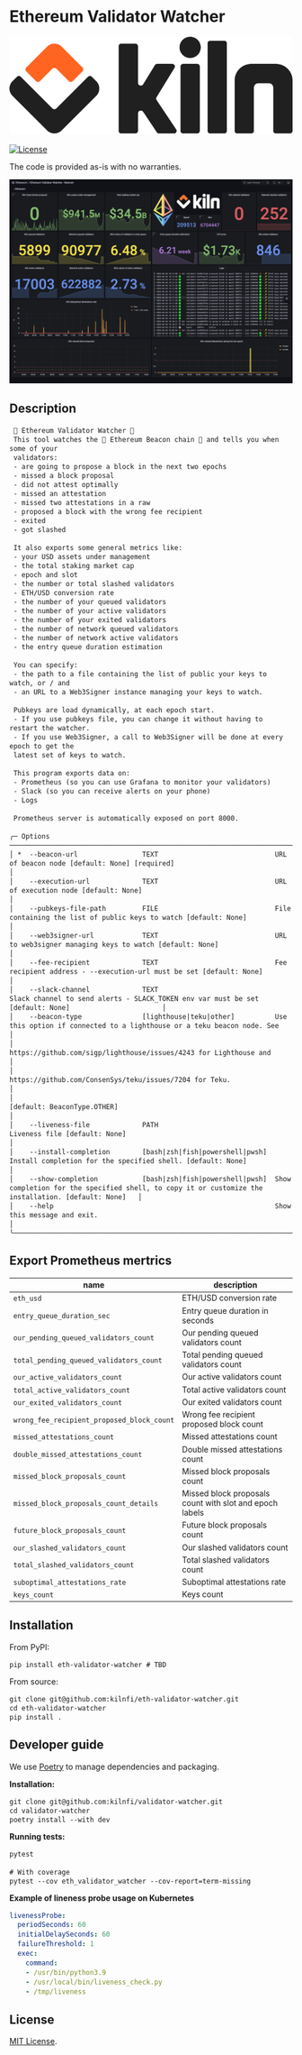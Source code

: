 Ethereum Validator Watcher
==========================

![kiln-logo](docs/img/Kiln_Logo-Transparent-Dark.svg)

[![License](https://img.shields.io/badge/license-MIT-blue)](https://opensource.org/licenses/MIT)

The code is provided as-is with no warranties.

![kiln-logo](docs/img/grafana_dashboard.png)

Description
-----------
```
 🚨 Ethereum Validator Watcher 🚨
 This tool watches the 🥓 Ethereum Beacon chain 🥓 and tells you when some of your
 validators:
 - are going to propose a block in the next two epochs
 - missed a block proposal
 - did not attest optimally
 - missed an attestation
 - missed two attestations in a raw
 - proposed a block with the wrong fee recipient
 - exited
 - got slashed

 It also exports some general metrics like:
 - your USD assets under management
 - the total staking market cap
 - epoch and slot
 - the number or total slashed validators
 - ETH/USD conversion rate
 - the number of your queued validators
 - the number of your active validators
 - the number of your exited validators
 - the number of network queued validators
 - the number of network active validators
 - the entry queue duration estimation

 You can specify:
 - the path to a file containing the list of public your keys to watch, or / and
 - an URL to a Web3Signer instance managing your keys to watch.

 Pubkeys are load dynamically, at each epoch start.
 - If you use pubkeys file, you can change it without having to restart the watcher.
 - If you use Web3Signer, a call to Web3Signer will be done at every epoch to get the
 latest set of keys to watch.

 This program exports data on:
 - Prometheus (so you can use Grafana to monitor your validators)
 - Slack (so you can receive alerts on your phone)
 - Logs

 Prometheus server is automatically exposed on port 8000.

╭─ Options ────────────────────────────────────────────────────────────────────────────────────────────────────────────────────────────────────────────────────────────╮
│ *  --beacon-url                TEXT                             URL of beacon node [default: None] [required]                                                        │
│    --execution-url             TEXT                             URL of execution node [default: None]                                                                │
│    --pubkeys-file-path         FILE                             File containing the list of public keys to watch [default: None]                                     │
│    --web3signer-url            TEXT                             URL to web3signer managing keys to watch [default: None]                                             │
│    --fee-recipient             TEXT                             Fee recipient address - --execution-url must be set [default: None]                                  │
│    --slack-channel             TEXT                             Slack channel to send alerts - SLACK_TOKEN env var must be set [default: None]                       │
│    --beacon-type               [lighthouse|teku|other]          Use this option if connected to a lighthouse or a teku beacon node. See                              │
│                                                                 https://github.com/sigp/lighthouse/issues/4243 for Lighthouse and                                    │
│                                                                 https://github.com/ConsenSys/teku/issues/7204 for Teku.                                              │
│                                                                 [default: BeaconType.OTHER]                                                                          │
│    --liveness-file             PATH                             Liveness file [default: None]                                                                        │
│    --install-completion        [bash|zsh|fish|powershell|pwsh]  Install completion for the specified shell. [default: None]                                          │
│    --show-completion           [bash|zsh|fish|powershell|pwsh]  Show completion for the specified shell, to copy it or customize the installation. [default: None]   │
│    --help                                                       Show this message and exit.                                                                          │
╰──────────────────────────────────────────────────────────────────────────────────────────────────────────────────────────────────────────────────────────────────────╯
```

Export Prometheus mertrics
--------------------------

name                                       | description
-------------------------------------------|------------
`eth_usd`                                  | ETH/USD conversion rate
`entry_queue_duration_sec`                 | Entry queue duration in seconds
`our_pending_queued_validators_count`      | Our pending queued validators count
`total_pending_queued_validators_count`    | Total pending queued validators count
`our_active_validators_count`              | Our active validators count
`total_active_validators_count`            | Total active validators count
`our_exited_validators_count`              | Our exited validators count
`wrong_fee_recipient_proposed_block_count` | Wrong fee recipient proposed block count
`missed_attestations_count`                | Missed attestations count
`double_missed_attestations_count`         | Double missed attestations count
`missed_block_proposals_count`             | Missed block proposals count
`missed_block_proposals_count_details`     | Missed block proposals count with slot and epoch labels
`future_block_proposals_count`             | Future block proposals count
`our_slashed_validators_count`             | Our slashed validators count
`total_slashed_validators_count`           | Total slashed validators count
`suboptimal_attestations_rate`             | Suboptimal attestations rate
`keys_count`                               | Keys count


Installation
------------

From PyPI:

```
pip install eth-validator-watcher # TBD
```

From source:
```
git clone git@github.com:kilnfi/eth-validator-watcher.git
cd eth-validator-watcher
pip install .
```


Developer guide
---------------
We use [Poetry](https://python-poetry.org/) to manage dependencies and packaging.

**Installation:**
```
git clone git@github.com:kilnfi/validator-watcher.git
cd validator-watcher
poetry install --with dev
```

**Running tests:**
```
pytest

# With coverage
pytest --cov eth_validator_watcher --cov-report=term-missing
```

**Example of lineness probe usage on Kubernetes**
```yaml
livenessProbe:
  periodSeconds: 60
  initialDelaySeconds: 60
  failureThreshold: 1
  exec:
    command:
    - /usr/bin/python3.9
    - /usr/local/bin/liveness_check.py
    - /tmp/liveness
```

## License

[MIT License](LICENSE).
